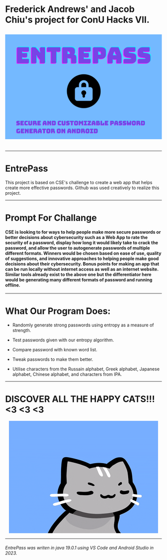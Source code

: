 # Frederick Andrews' and Jacob Chiu's project for ConU Hacks VII.

<div align="center"style="font-size:30px;">

![Entrepass Logo](/Assets/logo.png "Entrepass logo")

</div>

---


# EntrePass


This project is based on CSE's challenge to create a web app that helps create more effective passwords. Github was used creatively to realize this project.

---

# Prompt For Challange

#### CSE is looking to for ways to help people make more secure passwords or better decisions about cybersecurity such as a Web App to rate the security of a password, display how long it would likely take to crack the password, and allow the user to autogenerate passwords of multiple different formats. Winners would be chosen based on ease of use, quality of suggestions, and innovative approaches to helping people make good decisions about their cybersecurity. Bonus points for making an app that can be run locally without internet access as well as an internet website. Similar tools already exist to the above one but the differentiator here would be generating many different formats of password and running offline.

---


# What Our Program Does:

- Randomly generate strong passwords using entropy as a measure of strength.

- Test passwords given with our entropy algorithm.

- Compare password with known word list.

- Tweak passwords to make them better.

- Utilise characters from the Russain alphabet, Greek alphabet, Japanese alphabet, Chinese alphabet, and characters from IPA.

---

# DISCOVER ALL THE HAPPY CATS!!! <3 <3 <3

<p align="center">
  <img src="Assets/Cat.gif" alt="">
</p>

---

###### EntrePass was writen in java 19.0.1 using VS Code and Android Studio in 2023.